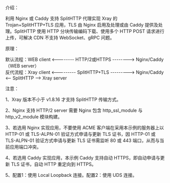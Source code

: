 介绍：

利用 Nginx 或 Caddy 支持 SplitHTTP 代理实现 Xray 的 Trojan+SplitHTTP+TLS 应用，TLS 由 Nginx 启用及处理或由 Caddy 提供及处理。SplitHTTP 使用 HTTP 分块传输编码下载、使用多个 HTTP POST 请求进行上传，可解决 CDN 不支持 WebSocket、gRPC 问题。

原理：

默认流程：WEB client <-------- HTTP/2或HTTPS --------> Nginx/Caddy（WEB server）  
反代流程：Xray client <--------- SplitHTTP+TLS ---------> Nginx/Caddy <-- SplitHTTP --> Xray server

注意：

1、Xray 版本不小于 v1.8.16 才支持 SplitHTTP 传输方式。

2、Nginx 支持 HTTP/2 server 需要 Nginx 包含 http_ssl_module 与 http_v2_module 模块构建。

3、若选用 Nginx 实现应用，不要使用 ACME 客户端在采用本示例的服务器上以 HTTP-01 或 TLS-ALPN-01 验证方式申请与更新 TLS 证书，因 HTTP-01 或 TLS-ALPN-01 验证方式申请与更新 TLS 证书需监听 80 或 443 端口，从而与当前应用端口冲突。

4、若选用 Caddy 实现应用，本示例 Caddy 支持自动 HTTPS，即自动申请与更新 TLS 证书，自动 HTTP 重定向到 HTTPS。

5、配置1：使用 Local Loopback 连接。配置2：使用 UDS 连接。

